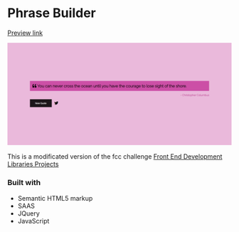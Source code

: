 # Phrase Builder

[Preview link](https://phrase-builder.vercel.app/)

![Random Quote Generator Desktop Preview](./desktop-preview.png)

This is a modificated version of the fcc challenge [Front End Development Libraries Projects](https://www.freecodecamp.org/learn/front-end-development-libraries/front-end-development-libraries-projects/build-a-random-quote-machine) 
### Built with 
- Semantic HTML5 markup
- SAAS
- JQuery
- JavaScript


